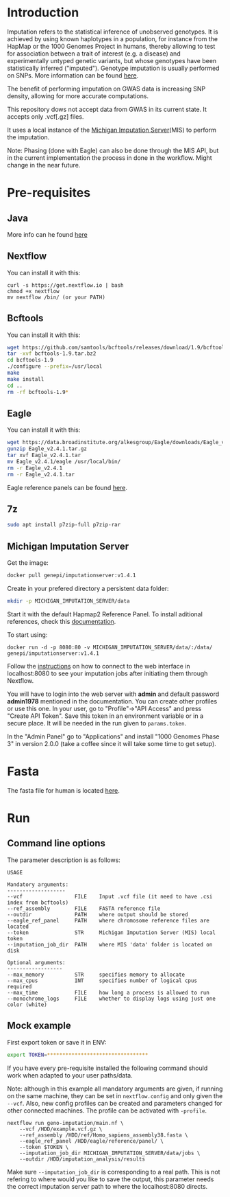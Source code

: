 # Introduction

Imputation refers to the statistical inference of unobserved genotypes. It is achieved by using known haplotypes in a population, for instance from the HapMap or the 1000 Genomes Project in humans, thereby allowing to test for association between a trait of interest (e.g. a disease) and experimentally untyped genetic variants, but whose genotypes have been statistically inferred ("imputed"). Genotype imputation is usually performed on SNPs. More information can be found [here][imputation].

The benefit of performing imputation on GWAS data is increasing SNP density, allowing for more accurate computations.

This repository dows not accept data from GWAS in its current state. It accepts only .vcf[.gz] files.

It uses a local instance of the [Michigan Imputation Server][MIS](MIS) to perform the imputation.

Note: Phasing (done with Eagle) can also be done through the MIS API, but in the current implementation the process in done in the workflow. Might change in the near future.

# Pre-requisites

## Java

More info can he found [here][nxt-docs]

## Nextflow

You can install it with this:
```
curl -s https://get.nextflow.io | bash
chmod +x nextflow
mv nextflow /bin/ (or your PATH)
```

## Bcftools

You can install it with this:
```bash
wget https://github.com/samtools/bcftools/releases/download/1.9/bcftools-1.9.tar.bz2
tar -xvf bcftools-1.9.tar.bz2
cd bcftools-1.9
./configure --prefix=/usr/local
make
make install
cd ..
rm -rf bcftools-1.9*
```

## Eagle

You can install it with this:
```bash
wget https://data.broadinstitute.org/alkesgroup/Eagle/downloads/Eagle_v2.4.1.tar.gz
gunzip Eagle_v2.4.1.tar.gz
tar xvf Eagle_v2.4.1.tar
mv Eagle_v2.4.1/eagle /usr/local/bin/
rm -r Eagle_v2.4.1
rm -r Eagle_v2.4.1.tar
```

Eagle reference panels can be found [here][EAGLE]. 

## 7z

```bash
sudo apt install p7zip-full p7zip-rar
```

## Michigan Imputation Server

Get the image:
```bash
docker pull genepi/imputationserver:v1.4.1
```

Create in your prefered directory a persistent data folder:
```bash
mkdir -p MICHIGAN_IMPUTATION_SERVER/data
```
Start it with the default Hapmap2 Reference Panel. To install aditional references, check this [documentation][GENEAPI].

To start using:
```
docker run -d -p 8080:80 -v MICHIGAN_IMPUTATION_SERVER/data/:/data/ genepi/imputationserver:v1.4.1
```

Follow the [instructions][GENEAPI] on how to connect to the web interface in localhost:8080 to see your imputation jobs after initiating them through Nextflow.

You will have to login into the web server with **admin** and default password **admin1978** mentioned in the documentation. You can create other profiles or use this one. In your user, go to "Profile"->"API Access" and press "Create API Token". Save this token in an environment variable or in a secure place. It will be needed in the run given to `params.token`.

In the "Admin Panel" go to "Applications" and install "1000 Genomes Phase 3" in version 2.0.0 (take a coffee since it will take some time to get setup).

# Fasta 

The fasta file for human is located [here][FASTA].

# Run

## Command line options

The parameter description is as follows:
```
USAGE

Mandatory arguments:
-------------------
--vcf                 FILE    Input .vcf file (it need to have .csi index from bcftools)
--ref_assembly        FILE    FASTA reference file                                      
--outdir              PATH    where output should be stored                             
--eagle_ref_panel     PATH    where chromosome reference files are located              
--token               STR     Michigan Imputation Server (MIS) local token              
--imputation_job_dir  PATH    where MIS 'data' folder is located on disk                

Optional arguments:
------------------
--max_memory          STR     specifies memory to allocate                              
--max_cpus            INT     specifies number of logical cpus required                 
--max_time            FILE    how long a process is allowed to run                      
--monochrome_logs     FILE    whether to display logs using just one color (white)      

```

## Mock example

First export token or save it in ENV:
```bash
export TOKEN=*********************************
```
If you have every pre-requisite installed the following command should work when adapted to your user paths/data.

Note: although in this example all mandatory arguments are given, if running on the same machine, they can be set in `nextflow.config` and only given the `--vcf`. Also, new config profiles can be created and parameters changed for other connected machines. The profile can be activated with `-profile`.
```
nextflow run geno-imputation/main.nf \
    --vcf /HDD/example.vcf.gz \
    --ref_assembly /HDD/ref/Homo_sapiens_assembly38.fasta \
    --eagle_ref_panel /HDD/eagle/reference/panel/ \
    --token $TOKEN \
    --imputation_job_dir MICHIGAN_IMPUTATION_SERVER/data/jobs \
    --outdir /HDD/imputation_analysis/results
```

Make sure `--imputation_job_dir` is corresponding to a real path. This is not
refering to where would you like to save the output, this parameter needs the
correct imputation server path to where the localhost:8080 directs.

[GENEAPI]: https://github.com/genepi/imputationserver-docker
[EAGLE]: https://alkesgroup.broadinstitute.org/Eagle/#x1-320005.3.2
[FASTA]: https://www.ncbi.nlm.nih.gov/genome?term=human&cmd=DetailsSearch
[imputation]: https://en.wikipedia.org/wiki/Imputation_(genetics)
[nxt-docs]: https://www.nextflow.io/docs/latest/getstarted.html
[MIS]: https://github.com/genepi/imputationserver-docker